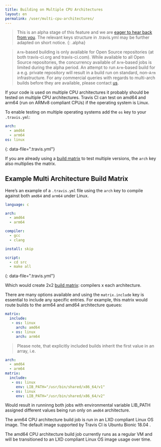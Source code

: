 ```yaml
---
title: Building on Multiple CPU Architectures
layout: en
permalink: /user/multi-cpu-architectures/
---
```


> This is an alpha stage of this feature and we are [eager to hear back from you](https://travis-ci.community/t/about-the-arm-cpu-architecture-category/5336). The relevant keys structure in .travis.yml may be further adapted on short notice.
{: .alpha}

> `Arm`-based building is only available for Open Source repositories (at both travis-ci.org and travis-ci.com). While available to all Open Source repositories, the concurrency available of `Arm`-based jobs is limited during the alpha period. An attempt to run `Arm`-based build for a e.g. private repository will result in a build run on standard, non-`Arm` infrastructure. For any commercial queries with regards to multi-arch builds before they are available, please contact [us](support@travis-ci.com).

If your code is used on multiple CPU architectures it probably should be tested on multiple CPU architectures. Travis CI can test on amd64 and arm64 (run on ARMv8 compliant CPUs) if the operating system is Linux.

To enable testing on multiple operating systems add the `os` key to your `.travis.yml`:

```yaml
arch:
  - amd64
  - arm64
os: linux
```
{: data-file=".travis.yml"}

If you are already using a [build matrix](/user/customizing-the-build/#build-matrix) to test multiple versions, the `arch` key also multiplies the matrix.

## Example Multi Architecture Build Matrix

Here’s an example of a `.travis.yml` file using the `arch` key to compile against both `amd64` and `arm64` under Linux.

```yaml
language: c

arch:
  - amd64
  - arm64

compiler:
  - gcc
  - clang

install: skip

script:
  - cd src
  - make all
```
{: data-file=".travis.yml"}

Which would create 2x2 [build matrix](/user/customizing-the-build/#build-matrix): compilers x each architecture.

There are many options available and using the `matrix.include` key is essential to include any specific entries. For example, this matrix would route builds to the arm64 and amd64 architecture queues:

```yaml
matrix:
  include:
   - os: linux
     arch: amd64
   - os: linux
     arch: arm64
```

> Please note, that explicitly included builds inherit the first value in an array, i.e.

```yaml
arch:
  - amd64
  - arm64
matrix:
  include:
   - os: linux
     env: LIB_PATH="/usr/bin/shared/x86_64/v1"
   - os: linux
     env: LIB_PATH="/usr/bin/shared/x86_64/v2"
```

Would result in runninng both jobs with environmental variable LIB_PATH assigned different values being run only on `amd64` architecture.

The arm64 CPU architecture build job is run in an LXD compliant Linux OS image. The default image supported by Travis CI is Ubuntu Bionic 18.04 .

The amd64 CPU architecture build job currently runs as a regular VM and will be transitioned to an LXD compliant Linux OS image usage over time.
